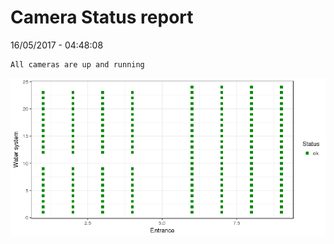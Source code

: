 Camera Status report
================
16/05/2017 - 04:48:08

    All cameras are up and running

![](camreport_files/figure-markdown_github/unnamed-chunk-2-1.png)
